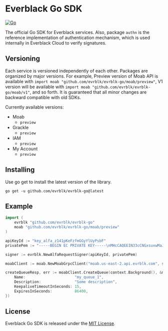 # Everblack Go SDK

[![Go](https://github.com/evrblk/evrblk-go/actions/workflows/go.yml/badge.svg)](https://github.com/evrblk/evrblk-go/actions/workflows/go.yml)

The official Go SDK for Everblack services. Also, package `authn` is the reference implementation of authentication 
mechanism, which is used internally in Everblack Cloud to verify signatures.

## Versioning

Each service is versioned independently of each other. Packages are organized by major versions. For example, Preview
version of Moab API is available with `import moab "github.com/evrblk/evrblk-go/moab/preview"`, V1 version will be 
available with `import moab "github.com/evrblk/evrblk-go/moab/v1"`, and so forth. It is guaranteed that all minor changes
are backward compatible with old SDKs.

Currently available versions:

* Moab
    * `preview`
* Grackle
    * `preview`
* IAM
    * `preview`
* My Account
    * `preview`

## Installing

Use go get to install the latest version of the library.

```
go get -u github.com/evrblk/evrblk-go@latest
```

## Example

```go
import (
    evrblk "github.com/evrblk/evrblk-go"
    moab "github.com/evrblk/evrblk-go/moab/preview"
)

apiKeyId := "key_alfa_z141pKeFzfmGGyYlUyPsbF"
privatePem := "-----BEGIN EC PRIVATE KEY-----\nMHcCAQEEIN33cCNGxsuxwMaJ2jWvWcgxBSVr8HV7WUUSKGc71/BtoAoGCCqGSM49\nAwEHoUQDQgAE0m8+ZVijytLp01dsupG7QF8ZpjX5UmP20wj/sluPdoHW3BgiiyCn\n/pMwYptUs0yJUtUZ/0wzEyp8PgAWWhxglw==\n-----END EC PRIVATE KEY-----"

signer := evrblk.NewAlfaRequestSigner(apiKeyId, privatePem)

moabClient := moab.NewMoabGrpcClient("moab.us-east-2.api.evrblk.com", signer)

createQueueResp, err := moabClient.CreateQueue(context.Background(), &moab.CreateQueueRequest{
    Name:                      "my_queue_1",
    Description:               "Some description",
    KeepaliveTimeoutInSeconds: 15,
    ExpiresInSeconds:          86400,
})
```

## License

Everblack Go SDK is released under the [MIT License](https://opensource.org/licenses/MIT).
